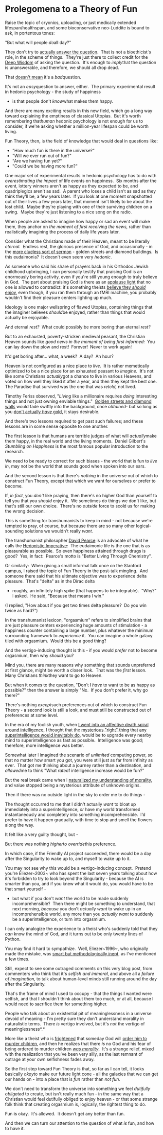 
# Prolegomena to a Theory of Fun

Raise the topic of cryonics, uploading, or just medically extended
lifespan/healthspan, and some bioconservative neo-Luddite is bound
to ask, in portentous tones:

"But what will people *do*all day?"

They don't try to
[actually answer the question](http://www.singinst.org/blog/2007/10/14/the-meaning-that-immortality-gives-to-life/). 
That is not a bioethicist's role, in the scheme of things.  They're
just there to collect credit for the
[Deep Wisdom](/lw/k5/cached_thoughts/) of asking the question. 
It's enough to *imply*that the question is unanswerable, and
therefore, we should all drop dead.

That [doesn't mean](/lw/lw/reversed_stupidity_is_not_intelligence/)
it's a *bad*question.

It's not an *easy*question to answer, either.  The primary
experimental result in hedonic psychology - the study of happiness
- is that people don't *know*what makes them happy.

And there are many exciting results in this new field, which go a
long way toward explaining the emptiness of classical Utopias.  But
it's worth remembering that*human* hedonic psychology is not enough
for us to consider, if we're asking whether a million-year lifespan
could be worth living.

Fun Theory, then, is the field of knowledge that would deal in
questions like:

-   "How much fun is there in the universe?"
-   "Will we ever run out of fun?"
-   "Are we having fun yet?"
-   "Could we be having more fun?"



One major set of experimental results in hedonic psychology has to
do with *overestimating the impact* of life events on happiness. 
Six months after the event, lottery winners aren't as happy as they
expected to be, and quadriplegics aren't as sad.  A parent who
loses a child isn't as sad as they think they'll be, a few years
later.  If you look at one moment snapshotted out of their lives a
few years later, that moment isn't likely to be about the lost
child.  Maybe they're playing with one of their surviving children
on a swing.  Maybe they're just listening to a nice song on the
radio.

When people are asked to imagine how happy or sad an event will
make them, they anchor on *the moment of first receiving the news,*
rather than realistically imagining the process of daily life years
later.

Consider what the Christians made of their Heaven, meant to be
literally *eternal.*  Endless rest, the glorious presence of God,
and occasionally - in the
[more clueless sort of sermon](/lw/wu/visualizing_eutopia/) -
golden streets and diamond buildings.  Is this eudaimonia?  It
doesn't even seem very *hedonic*.

As someone who said his share of prayers back in his Orthodox
Jewish childhood upbringing, I can personally testify that praising
God is an enormously boring activity, even if you're still young
enough to truly believe in God.  The part about praising God is
there as an [applause light](/lw/jb/applause_lights/) that no one
is allowed to contradict: it's something theists
[believe they *should* enjoy](/lw/i4/belief_in_belief/), even
though, if you ran them through an fMRI machine, you probably
wouldn't find their pleasure centers lighting up much.

Ideology is one major wellspring of flawed Utopias, containing
things that the imaginer believes *should*be enjoyed, rather than
things that would actually be enjoyable.

And eternal *rest?*  What could possibly be more boring than
eternal *rest?*

But to an exhausted, poverty-stricken medieval peasant, the
Christian Heaven sounds like
*good news in the moment of being first informed:*  You can lay
down the plow and rest!  Forever!  Never to work again!

It'd get boring after... what, a week?  A day?  An hour?

Heaven is not configured as a nice place to *live.*  It is rather
memetically optimized to be a nice place for an exhausted peasant
to *imagine.*  It's not like some Christians *actually*got a chance
to live in various Heavens, and voted on how well they liked it
after a year, and then they kept the best one.  The Paradise that
survived was the one that was *retold,* not lived.

Timothy Feriss observed, "*Living* like a millionaire requires
*doing* interesting things and not just owning enviable things." 
[Golden streets and diamond walls](/lw/wu/visualizing_eutopia/)
would fade swiftly into the background, once *obtained*- but so
long as you [don't actually *have* gold](/lw/oz/scarcity/), it
stays desirable.

And there's two lessons required to get past such failures; and
these lessons are in some sense opposite to one another.

The first lesson is that humans are terrible judges of what will
*actually*make them happy, in the real world and the living
moments.  Daniel Gilbert's *Stumbling on Happiness* is the most
famous popular introduction to the research.

We need to be ready to correct for such biases - the world that is
fun to *live in*, may not be the world that sounds good when spoken
into our ears.

And the second lesson is that there's *nothing* in the universe out
of which to construct Fun Theory, except that which we want for
ourselves or prefer to become.

If, *in fact*, you *don't* like praying, then there's no higher God
than yourself to tell you that you *should* enjoy it.  We sometimes
do things we don't like, but that's still our own choice.  There's
no *outside* force to scold us for making the wrong decision.

This is something for transhumanists to keep in mind - not because
we're tempted to pray, of course, but because there are so many
other logical-sounding solutions we wouldn't really *want.*

The transhumanist philosopher
[David Pearce](http://en.wikipedia.org/wiki/David_Pearce_(philosopher))
is an advocate of what he calls the
[Hedonistic Imperative](http://www.hedweb.com/):  The eudaimonic
life is the one that is as pleasurable as possible.  So even
happiness attained through drugs is good?  Yes, in fact:  Pearce's
motto is "Better Living Through Chemistry".

Or similarly:  When giving a small informal talk once on the
Stanford campus, I raised the topic of Fun Theory in the post-talk
mingling.  And someone there said that his ultimate objective was
to experience delta pleasure.  That's "delta" as in the Dirac delta
- roughly, an infinitely high spike (that happens to be
integrable).  "Why?" I asked.  He said, "Because that means I
win."

(I replied, "How about if you get two times delta pleasure?  Do you
win twice as hard?")

In the transhumanist lexicon, "orgasmium" refers to simplified
brains that are just pleasure centers experiencing huge amounts of
stimulation - a happiness counter containing a large number, plus
whatever the minimum surrounding framework to *experience* it.  You
can imagine a whole galaxy tiled with orgasmium.  Would this be a
good thing?

And the vertigo-inducing thought is this - if you would *prefer*
not to become orgasmium, then why *should* you?

Mind you, there are many reasons why something that sounds
unpreferred at first glance, might be worth a closer look.  That
was the *first* lesson.  Many Christians *think*they want to go to
Heaven.

But when it comes to the question, "Don't I *have* to want to be as
happy as possible?" then the answer is simply "No.  If you don't
prefer it, why go there?"

There's nothing *except*such preferences out of which to construct
Fun Theory - a second look is still a look, and must still be
constructed out of preferences at some level.

In the era of my foolish youth, when
[I went into an affective death spiral around intelligence](/lw/ty/my_childhood_death_spiral/),
I thought that the
[mysterious "right" thing](/lw/sx/inseparably_right_or_joy_in_the_merely_good/)
that
[any superintelligence would inevitably do](/lw/u2/the_sheer_folly_of_callow_youth/),
would be to upgrade every nearby mind to superintelligence as fast
as possible.  Intelligence was good; therefore, more intelligence
was better.

Somewhat later I imagined the scenario of *unlimited* computing
power, so that no matter how smart you got, you were still just as
far from infinity as ever.  That got me thinking about a journey
rather than a destination, and *allowed*me to think "What *rate*of
intelligence increase would be fun?"

But the real break came when I
[naturalized my understanding of morality](/lw/sm/the_meaning_of_right/),
and value stopped being a mysterious attribute of unknown origins.

Then if there was no outside light in the sky to order me to do
things -

The thought occurred to me that I didn't actually *want* to bloat
up immediately into a superintelligence, *or* have my world
transformed instantaneously and completely into something
incomprehensible.  I'd prefer to have it happen gradually, with
time to stop and smell the flowers along the way.

It felt like a very guilty thought, but -

But there was nothing *higher*to *override*this preference.

In which case, if the Friendly AI project succeeded, there would be
a day after the Singularity to wake up to, and myself to wake up to
it.

You may not see why this would be a vertigo-inducing concept. 
Pretend you're Eliezer~2003~ who has spent the last seven years
talking about how it's forbidden to try to look beyond the
Singularity - because the AI is smarter than you, and if you knew
what it would do, you would have to be that smart yourself -

- but what if you don't *want* the world to be made suddenly
incomprehensible?  Then there might be something to understand,
that next morning, *because* you don't *actually want* to wake up
in an incomprehensible world, any more than you *actually want* to
suddenly be a superintelligence, or turn into orgasmium.

I can only analogize the experience to a theist who's suddenly told
that they *can* know the mind of God, and it turns out to be only
twenty lines of Python.

You may find it hard to sympathize.  Well, Eliezer~1996~, who
originally made the mistake, was
[smart but methodologically inept](/lw/u1/a_prodigy_of_refutation/),
as I've mentioned a few times.

Still, expect to see some outraged comments on this very blog post,
from commenters who think that it's *selfish and immoral*, and
above all a *failure of imagination,* to talk about human-level
minds still running around the day after the Singularity.

That's the frame of mind I used to occupy - that the things I
wanted were selfish, and that I shouldn't think about them too
much, or at all, because I would need to sacrifice them for
something higher.

People who talk about an existential pit of meaninglessness in a
universe devoid of meaning - I'm pretty sure they don't understand
morality in naturalistic terms.  There *is* vertigo involved, but
it's *not* the vertigo of meaninglessness*.*

More like a theist who is
[frightened](/lw/sb/could_anything_be_right/) that someday God will
[order him to murder children](http://www.thevillageatheist.co.uk/genocide.html),
and then he realizes that there *is* no God and his fear of being
ordered to murder children
*[was morality](/lw/ky/fake_morality/)*.  It's a strange relief,
mixed with the realization that you've been very silly, as the last
remnant of outrage at your own selfishness fades away.

So the first step toward Fun Theory is that, so far as I can tell,
it looks basically *okay*to make our future light cone - all the
galaxies that we can get our hands on - into a place that is *fun*
rather than *not fun.*

We don't need to transform the universe into something we feel
*dutifully obligated* to create, but isn't really much fun - in the
same way that a Christian would feel dutifully obliged to enjoy
heaven - or that some strange folk think that creating orgasmium
is, logically, the rightest thing to do.

Fun is okay.  It's allowed.  It doesn't get any better than fun.

And then we can turn our attention to the question of what *is*
fun, and how to have it.
